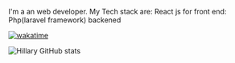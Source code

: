 

I'm a an web developer. My Tech stack are: React js for front end: Php(laravel framework) backened


[![wakatime](https://wakatime.com/badge/user/61024c53-d77a-4e93-9752-f64c1ac30f6e.svg)](https://wakatime.com/@61024c53-d77a-4e93-9752-f64c1ac30f6e)

![Hillary GitHub stats](https://github-readme-stats.vercel.app/api?username=hillarykipkoech&show_icons=true&theme=radical)

